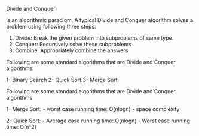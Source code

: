 Divide and Conquer:

is an algorithmic paradigm. A typical Divide and Conquer algorithm solves a problem using following three steps.

1. Divide: Break the given problem into subproblems of same type.
2. Conquer: Recursively solve these subproblems
3. Combine: Appropriately combine the answers

Following are some standard algorithms that are Divide and Conquer algorithms.

1- Binary Search
2- Quick Sort
3- Merge Sort

Following are some standard algorithms that are Divide and Conquer algorithms.

1- Merge Sort:
	- worst case running time:  O(nlogn)
	- space complexity

2- Quick Sort: 
	- Average case running time:  O(nlogn)
	- Worst case running time:  O(n^2)